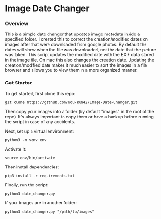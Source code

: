 # Image Date Changer

### Overview

This is a simple date changer that updates image metadata inside a specified folder. I created this to correct the creation/modified dates on images after that were downloaded from google photos. By default the dates will show when the file was downloaded, not the date that the picture was taken. This script updates the modified date with the EXIF data stored in the image file. On mac this also changes the creation date. Updating the creation/modified date makes it much easier to sort the images in a file browser and allows you to view them in a more organized manner.

### Get Started

To get started, first clone this repo:

```
git clone https://github.com/Kou-kun42/Image-Date-Changer.git
```

Then copy your images into a folder (by default "images" in the root of the repo). It's always important to copy them or have a backup before running the script in case of any accidents.

Next, set up a virtual environment:

```
python3 -m venv env
```

Activate it:

```
source env/bin/activate
```

Then install dependencies:

```
pip3 install -r requirements.txt
```

Finally, run the script:

```
python3 date_changer.py
```

If your images are in another folder:

```
python3 date_changer.py "/path/to/images"
```
